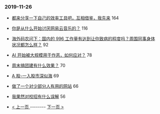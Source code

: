 ### 2019-11-26 
- [都来分享一下自己的效率工具吧，互相借鉴，我先来](https://www.v2ex.com/t/623125) 164
- [你是从什么开始讨厌网易云音乐的？](https://www.v2ex.com/t/623259) 116
- [海外码农问下：国内的 996 工作量有达到让你致病的程度吗？周围同事身体状况都怎么样？](https://www.v2ex.com/t/623112) 92
- [AI 开始被大规模用于作恶，如何应对？](https://www.v2ex.com/t/623161) 78
- [周末搞团建有什么效果？](https://www.v2ex.com/t/623171) 70
- [A 股-一入股市深似海](https://www.v2ex.com/t/623299) 69
- [做了一个对少部分人有用的网站](https://www.v2ex.com/t/623109) 66
- [我果然对校招有什么误解](https://www.v2ex.com/t/623185) 56 

- [ < 上一页 ](https://github.com/able8/v2ex-hot-record/blob/master/2019-11-25.md) -------- [ 下一页 > ](https://github.com/able8/v2ex-hot-record/blob/master/2019-11-27.md)